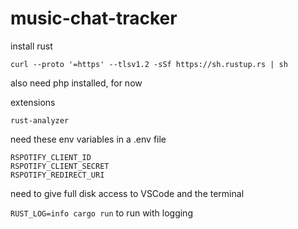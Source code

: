 # music-chat-tracker

install rust
```
curl --proto '=https' --tlsv1.2 -sSf https://sh.rustup.rs | sh
```

also need php installed, for now

extensions
```
rust-analyzer
```


need these env variables in a .env file
```
RSPOTIFY_CLIENT_ID
RSPOTIFY_CLIENT_SECRET
RSPOTIFY_REDIRECT_URI
```

need to give full disk access to VSCode and the terminal

`RUST_LOG=info cargo run` to run with logging

